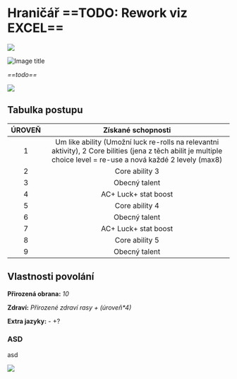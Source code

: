 # Hraničář ==TODO: Rework viz EXCEL==

<img src="/assets/sep_line.png"/>

![Image title](/assets/OW/classes/Bojovnik.webp)

*==todo==*

<img src="/assets/sep_line.png"/>

## Tabulka postupu

| ÚROVEŇ |                      Získané schopnosti                      |
| :----: | :----------------------------------------------------------: |
|   1    | Um like ability (Umožní luck re-rolls na relevantni aktivity), 2 Core bilities (jena z těch abilit je multiple choice level = re-use a nová každé 2 levely (max8) |
|   2    |                        Core ability 3                        |
|   3    |                        Obecný talent                         |
|   4    |                     AC+ Luck+ stat boost                     |
|   5    |                        Core ability 4                        |
|   6    |                        Obecný talent                         |
|   7    |                     AC+ Luck+ stat boost                     |
|   8    |                        Core ability 5                        |
|   9    |                        Obecný talent                         |

## Vlastnosti povolání

**Přirozená obrana:** *10*

**Zdraví:** *Přirozené zdraví rasy + (úroveň\*4)*

**Extra jazyky:** - +?

### ASD

asd

<img src="/assets/sep_line.png"/>
